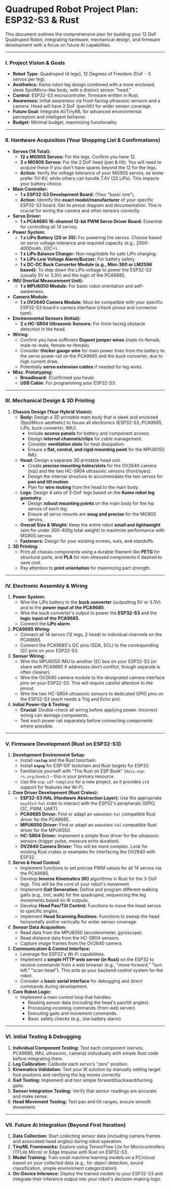 # Quadruped Robot Project Plan: ESP32-S3 & Rust

This document outlines the comprehensive plan for building your 12 DoF Quadruped Robot, integrating hardware, mechanical design, and firmware development with a focus on future AI capabilities.

---

### I. Project Vision & Goals

* **Robot Type:** Quadruped (4 legs), 12 Degrees of Freedom (DoF - 3 servos per leg).
* **Aesthetics:** Kame robot leg design combined with a more enclosed, sleek SpotMicro-like body, with a distinct sensor "head."
* **Control:** ESP32-S3 microcontroller, firmware written in Rust.
* **Awareness:** Initial awareness via front-facing ultrasonic sensors and a camera. Head will have 2 DoF (pan/tilt) for wider sensor coverage.
* **Future Goal:** Integrate AI/TinyML for advanced environmental perception and intelligent behavior.
* **Budget:** Minimal budget, maximizing functionality.

---

### II. Hardware Acquisition (Your Shopping List & Confirmations)

* **Servos (14 Total):**
    * **12 x MG90S Servos:** For the legs. Confirm you have 12.
    * **2 x MG90S Servos:** For the 2 DoF head (pan & tilt). You will need to acquire these if you don't have spares beyond the 12 for the legs.
    * **Action:** Verify the voltage tolerance of your MG90S servos, as some prefer 5V-6V, while others can handle 7.4V (2S LiPo). This impacts your battery choice.
* **Main Controller:**
    * **1 x ESP32-S3 Development Board:** (Your "basic one").
    * **Action:** Identify the **exact model/manufacturer** of your specific ESP32-S3 board. Get its pinout diagram and documentation. This is crucial for wiring the camera and other sensors correctly.
* **Servo Driver:**
    * **1 x PCA9685 16-channel 12-bit PWM Servo Driver Board:** Essential for controlling all 14 servos.
* **Power System:**
    * **1 x LiPo Battery (2S or 3S):** For powering the servos. Choose based on servo voltage tolerance and required capacity (e.g., 2000-4000mAh, 20C+).
    * **1 x LiPo Balance Charger:** Non-negotiable for safe LiPo charging.
    * **1 x LiPo Low Voltage Alarm/Buzzer:** For battery safety.
    * **1 x DC-DC Buck Converter Module (e.g., Mini-360 or LM2596 based):** To step down the LiPo voltage to power the ESP32-S3 (usually 5V or 3.3V) and the logic of the PCA9685.
* **IMU (Inertial Measurement Unit):**
    * **1 x MPU6050 Module:** For basic robot orientation and self-awareness.
* **Camera Module:**
    * **1 x OV2640 Camera Module:** Must be compatible with your specific ESP32-S3 board's camera interface (check pinout and connector type).
* **Environmental Sensors (Initial):**
    * **2 x HC-SR04 Ultrasonic Sensors:** For front-facing obstacle detection in the head.
* **Wiring:**
    * Confirm you have sufficient **Dupont jumper wires** (male-to-female, male-to-male, female-to-female).
    * Consider **thicker gauge wire** for main power lines from the battery to the servo power rail on the PCA9685 and the buck converter, due to high current draw.
    * Potentially **servo extension cables** if needed for leg wires.
* **Misc. Prototyping:**
    * **Breadboard:** (Confirmed you have).
    * **USB Cable:** For programming your ESP32-S3.

---

### III. Mechanical Design & 3D Printing

1.  **Chassis Design (Your Hybrid Vision):**
    * **Body:** Design a 3D printable main body that is sleek and enclosed (SpotMicro aesthetic) to house all electronics (ESP32-S3, PCA9685, LiPo, buck converter, IMU).
        * Include **access panels** for battery and component access.
        * Design **internal channels/clips** for cable management.
        * Consider **ventilation slots** for heat dissipation.
        * Ensure a **flat, central, and rigid mounting point** for the MPU6050 IMU.
    * **Head:** Design a separate 3D printable head unit.
        * Create **precise mounting holes/slots** for the OV2640 camera (top) and the two HC-SR04 ultrasonic sensors (front/eyes).
        * Design the internal structure to accommodate the two servos for **pan and tilt motion**.
        * Plan for **wire routing** from the head to the main body.
    * **Legs:** Design 4 sets of 3-DoF legs based on the **Kame robot leg geometry**.
        * Design **robust mounting points** on the main body for the hip servos of each leg.
        * Ensure all servo mounts are **snug and precise** for the MG90S servos.
    * **Overall Size & Weight:** Keep the entire robot **small and lightweight** (aim for under 300-400g total weight) to maximize performance with MG90S servos.
    * **Fasteners:** Design for your existing screws, nuts, and standoffs.
2.  **3D Printing:**
    * Print all chassis components using a durable filament like **PETG** for structural parts, and **PLA** for non-stressed components if desired to save cost.
    * Pay attention to **print orientation** for maximizing part strength.

---

### IV. Electronic Assembly & Wiring

1.  **Power System:**
    * Wire the LiPo battery to the **buck converter** (outputting 5V or 3.3V) and to the **power input of the PCA9685**.
    * Wire the buck converter's output to power the **ESP32-S3** and the **logic input of the PCA9685**.
    * Connect the **LiPo alarm**.
2.  **PCA9685 Wiring:**
    * Connect all 14 servos (12 legs, 2 head) to individual channels on the PCA9685.
    * Connect the PCA9685's I2C pins (SDA, SCL) to the corresponding I2C pins on your ESP32-S3.
3.  **Sensor Wiring:**
    * Wire the MPU6050 IMU to another I2C bus on your ESP32-S3 (or share with PCA9685 if addresses don't conflict, though separate is often cleaner).
    * Wire the OV2640 camera module to the designated camera interface pins on your ESP32-S3. This will require careful attention to the pinout.
    * Wire the two HC-SR04 ultrasonic sensors to dedicated GPIO pins on the ESP32-S3 (each needs a Trig and Echo pin).
4.  **Initial Power-Up & Testing:**
    * **Crucial:** Double-check all wiring before applying power. Incorrect wiring can damage components.
    * Test each power rail separately before connecting components where possible.

---

### V. Firmware Development (Rust on ESP32-S3)

1.  **Development Environment Setup:**
    * Install **`rustup`** and the Rust toolchain.
    * Install **`espup`** for ESP-IDF toolchain and Rust targets for ESP32.
    * Familiarize yourself with "The Rust on ESP Book" (`docs.esp-rs.org/book/`) – this is your primary resource.
    * Use the `esp-idf-template` for a new project, as it provides `std` support for features like Wi-Fi.
2.  **Core Driver Development (Rust Crates):**
    * **ESP32-S3 HAL (Hardware Abstraction Layer):** Use the appropriate `esp32s3-hal` crate to interact with the ESP32's peripherals (GPIO, I2C, PWM, UART).
    * **PCA9685 Driver:** Find or adapt an `embedded-hal` compatible Rust driver for the PCA9685.
    * **MPU6050 Driver:** Find or adapt an `embedded-hal` compatible Rust driver for the MPU6050.
    * **HC-SR04 Driver:** Implement a simple Rust driver for the ultrasonic sensors (trigger pulse, measure echo duration).
    * **OV2640 Camera Driver:** This will be more complex. Look for existing Rust crates or examples for interfacing the OV2640 with ESP32.
3.  **Servo & Head Control:**
    * Implement functions to set precise PWM values for all 14 servos via the PCA9685.
    * Develop **Inverse Kinematics (IK)** algorithms in Rust for the 3-DoF legs. This will be the core of your robot's movement.
    * Implement **Gait Generation:** Define and program different walking gaits (e.g., trot, walk) for the quadruped, sequencing the leg movements based on IK outputs.
    * Develop **Head Pan/Tilt Control:** Functions to move the head servos to specific angles.
    * Implement **Head Scanning Routines:** Functions to sweep the head horizontally and/or vertically for wider sensor coverage.
4.  **Sensor Data Acquisition:**
    * Read data from the MPU6050 (accelerometer, gyroscope).
    * Read distance data from the HC-SR04 sensors.
    * Capture image frames from the OV2640 camera.
5.  **Communication & Control Interface:**
    * Leverage the ESP32's Wi-Fi capabilities.
    * Implement a **simple HTTP web server (in Rust)** on the ESP32 to receive commands from a web browser (e.g., "move forward," "turn left," "scan head"). This acts as your backend control system for the robot.
    * Consider a **basic serial interface** for debugging and direct commands during development.
6.  **Core Robot Logic:**
    * Implement a main control loop that handles:
        * Reading sensor data (including the head's pan/tilt angles).
        * Processing incoming commands (from web server).
        * Executing gaits and movement commands.
        * Basic safety checks (e.g., low battery alarm).

---

### VI. Initial Testing & Debugging

1.  **Individual Component Testing:** Test each component (servos, PCA9685, IMU, ultrasonic, camera) individually with simple Rust code before integrating them.
2.  **Leg Calibration:** Calibrate each servo's "zero" position.
3.  **Kinematics Validation:** Test your IK solution by manually setting target foot positions and verifying the leg moves correctly.
4.  **Gait Testing:** Implement and test simple forward/backward/turning gaits.
5.  **Sensor Integration Testing:** Verify that sensor readings are accurate and make sense.
6.  **Head Movement Testing:** Test pan and tilt ranges, ensure smooth movement.

---

### VII. Future AI Integration (Beyond First Iteration)

1.  **Data Collection:** Start collecting sensor data (including camera frames and associated head angles) during robot operation.
2.  **TinyML Frameworks:** Explore using TensorFlow Lite for Microcontrollers (TFLite Micro) or Edge Impulse with Rust on ESP32-S3.
3.  **Model Training:** Train small machine learning models on a PC/cloud based on your collected data (e.g., for object detection, sound classification, simple environment categorization).
4.  **On-Device Inference:** Deploy the trained models to your ESP32-S3 and integrate their inference output into your robot's decision-making logic.
